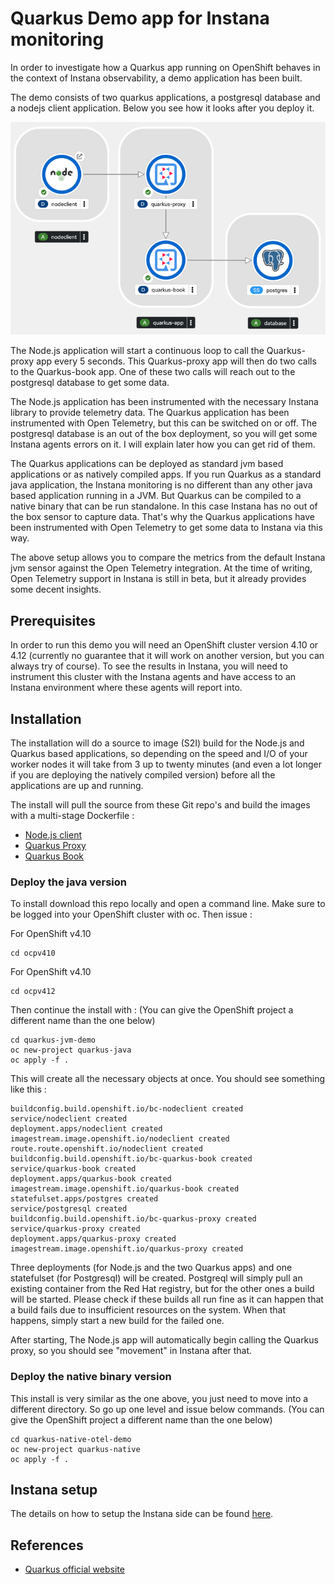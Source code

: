 # Quarkus Demo app for Instana monitoring

In order to investigate how a Quarkus app running on OpenShift behaves in the context of Instana observability, a demo application has been built.

The demo consists of two quarkus applications, a postgresql database and a nodejs client application. Below you see how it looks after you deploy it.

![Architecture](img/demo-architecture.png)

The Node.js application will start a continuous loop to call the Quarkus-proxy app every 5 seconds. This Quarkus-proxy app will then do two calls to the Quarkus-book app. One of these two calls will reach out to the postgresql database to get some data.

The Node.js application has been instrumented with the necessary Instana library to provide telemetry data. The Quarkus application has been instrumented with Open Telemetry, but this can be switched on or off. The postgresql database is an out of the box deployment, so you will get some Instana agents errors on it. I will explain later how you can get rid of them.

The Quarkus applications can be deployed as standard jvm based applications or as natively compiled apps. If you run Quarkus as a standard java application, the Instana monitoring is no different than any other java based application running in a JVM. But Quarkus can be compiled to a native binary that can be run standalone. In this case Instana has no out of the box sensor to capture data. That's why the Quarkus applications have been instrumented with Open Telemetry to get some data to Instana via this way.

The above setup allows you to compare the metrics from the default Instana jvm sensor against the Open Telemetry integration. At the time of writing, Open Telemetry support in Instana is still in beta, but it already provides some decent insights.

## Prerequisites

In order to run this demo you will need an OpenShift cluster version 4.10 or 4.12 (currently no guarantee that it will work on another version, but you can always try of course).
To see the results in Instana, you will need to instrument this cluster with the Instana agents and have access to an Instana environment where these agents will report into.

## Installation

The installation will do a source to image (S2I) build for the Node.js and Quarkus based applications, so depending on the speed and I/O of your worker nodes it will take from 3 up to twenty minutes (and even a lot longer if you are deploying the natively compiled version) before all the applications are up and running.

The install will pull the source from these Git repo's and build the images with a multi-stage Dockerfile :

- [Node.js client](https://github.com/steve-lievens/ce-node-react-demo)
- [Quarkus Proxy](https://github.com/steve-lievens/ce-quarkus-proxy)
- [Quarkus Book](https://github.com/steve-lievens/ce-quarkus-book)

### Deploy the java version

To install download this repo locally and open a command line. Make sure to be logged into your OpenShift cluster with oc. Then issue :

For OpenShift v4.10

```
cd ocpv410
```

For OpenShift v4.10

```
cd ocpv412
```

Then continue the install with :
(You can give the OpenShift project a different name than the one below)

```
cd quarkus-jvm-demo
oc new-project quarkus-java
oc apply -f .
```

This will create all the necessary objects at once. You should see something like this :

```
buildconfig.build.openshift.io/bc-nodeclient created
service/nodeclient created
deployment.apps/nodeclient created
imagestream.image.openshift.io/nodeclient created
route.route.openshift.io/nodeclient created
buildconfig.build.openshift.io/bc-quarkus-book created
service/quarkus-book created
deployment.apps/quarkus-book created
imagestream.image.openshift.io/quarkus-book created
statefulset.apps/postgres created
service/postgresql created
buildconfig.build.openshift.io/bc-quarkus-proxy created
service/quarkus-proxy created
deployment.apps/quarkus-proxy created
imagestream.image.openshift.io/quarkus-proxy created
```

Three deployments (for Node.js and the two Quarkus apps) and one statefulset (for Postgresql) will be created. Postgreql will simply pull an existing container from the Red Hat registry, but for the other ones a build will be started. Please check if these builds all run fine as it can happen that a build fails due to insufficient resources on the system. When that happens, simply start a new build for the failed one.

After starting, The Node.js app will automatically begin calling the Quarkus proxy, so you should see "movement" in Instana after that.

### Deploy the native binary version

This install is very similar as the one above, you just need to move into a different directory. So go up one level and issue below commands.
(You can give the OpenShift project a different name than the one below)

```
cd quarkus-native-otel-demo
oc new-project quarkus-native
oc apply -f .
```

## Instana setup

The details on how to setup the Instana side can be found [here](INSTANA-SETUP.MD).

## References

- [Quarkus official website](https://quarkus.io)

